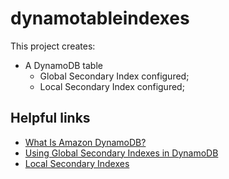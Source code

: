 # dynamotableindexes

This project creates:
- A DynamoDB table
    - Global Secondary Index configured;
    - Local Secondary Index configured;

## Helpful links

- [What Is Amazon DynamoDB?][1]
- [Using Global Secondary Indexes in DynamoDB][2]
- [Local Secondary Indexes][3]

[1]: https://docs.aws.amazon.com/amazondynamodb/latest/developerguide/Introduction.html
[2]: https://docs.aws.amazon.com/amazondynamodb/latest/developerguide/GSI.html
[3]: https://docs.aws.amazon.com/amazondynamodb/latest/developerguide/LSI.html